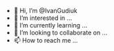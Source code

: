 - 👋 Hi, I’m @IvanGudiuk
- 👀 I’m interested in ...
- 🌱 I’m currently learning ...
- 💞️ I’m looking to collaborate on ...
- 📫 How to reach me ...

<!---
IvanGudiuk/IvanGudiuk is a ✨ special ✨ repository because its `README.md` (this file) appears on your GitHub profile.
You can click the Preview link to take a look at your changes.
--->
